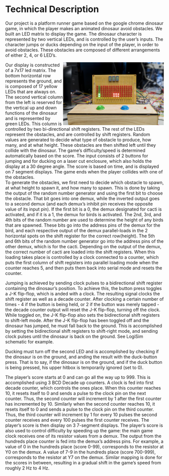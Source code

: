 # Technical Description

Our project is a platform runner game based on the google chrome dinosaur game, in which the player makes an animated dinosaur avoid obstacles. We built an LED matrix to display the game. The dinosaur character is represented by two vertical LEDs, and is controlled by the user’s inputs. The character jumps or ducks depending on the input of the player, in order to avoid obstacles. These obstacles are composed of different arrangements of either 2, 4, or 6 LED’s.

<img align='right' width='320px' src='https://raw.githubusercontent.com/Mvalverde00/DLD-Dino/master/full-game-display.jpg' style="width:320px; height:200px">
Our display is constructed of a 7x17 led matrix. The bottom horizontal row represents the ground, and is composed of 17 yellow LEDs that are always on. The second vertical column from the left is reserved for the vertical up and down functions of the dinosaur and is represented by green LEDs. This column is controlled by two bi-directional shift registers. The rest of the LEDs represent the obstacles, and are controlled by shift registers. Random values are generated to decide what type of obstacle to produce, how many, and at what height. These obstacles are then shifted left until they collide with the dinosaur. The game’s difficulty/speed is determined automatically based on the score. The input consists of 2 buttons for jumping and for ducking on a laser cut enclosure, which also holds the display at a 30 degree angle. The score is based on time, and is displayed on 7 segment displays. The game ends when the player collides with one of the obstacles.

<br>
To generate the obstacles, we first need to decide which obstacle to spawn, at what height to spawn it, and how many to spawn. This is done by taking the output of the random number generator and using the first bit to choose the obstacle. That bit goes into one demux, while the inverted output goes to a second demux (and each demux’s inhibit pin receives the opposite value of its input pin). If the first bit is a 0, the demux designated for cacti is activated, and if it is a 1, the demux for birds is activated. The 2nd, 3rd, and 4th bits of the random number are used to determine the height of any birds that are spawned. These bits go into the address  pins of the demux for the bird, and each respective output of the demux parallel-loads in the 2 horizontal spots on the shift register for the correct row(height). The 5th and 6th bits of the random number generator go into the address pins of the other demux, which is for the cacti. Depending on the output of the demux, the correct number of cacti are loaded into the shift registers. When this loading takes place is controlled by a clock connected to a counter, which puts the first column of shift registers into parallel loading mode when the counter reaches 5, and then puts them back into serial mode and resets the counter.
    
Jumping is achieved by sending clock pulses to a bidirectional shift register containing the dinosaur’s position. To achieve this, the button press toggles a J-K flip-flop, which is anded with a clock. The resulting signal clocks the shift register as well as a decade counter.  After clocking a certain number of times - 4 if the button is being held, or 2 if the button was merely tapped - the decade counter output will reset the J-K flip-flop, turning off the clock.  While toggled on, the J-K flip-flop also sets the bidirectional shift registers to shift-left mode.  After the J-K flip-flop has been toggled off and the dinosaur has jumped, he must fall back to the ground. This is accomplished by setting the bidirectional shift registers to shift-right mode, and sending clock pulses until the dinosaur is back on the ground.  See LogiSim schematic for example.

Ducking must turn off the second LED and is accomplished by checking if the dinosaur is on the ground, and anding the result with the duck-button press.  That is to say, if the dinosaur is on the ground, and if the duck button is being pressed, his upper hitbox is temporarily ignored (set to 0).
    
The player’s score starts at 0 and can go all the way up to 999.  This is accomplished using 3 BCD Decade up counters.  A clock is fed into first decade counter, which controls the ones place. When this counter reaches 10, it resets itself to 0 and sends a pulse to the clock pin on the next counter.  Thus, the second counter will increment by 1 after the first counter has incremented by 10.  Similarly when the second counter reaches 10, it resets itself to 0 and sends a pulse to the clock pin on the third counter.  Thus, the third counter will increment by 1 for every 10 pulses the second counter receives and every 100 pulses the first counter receives.  The player’s score is then display on 3 7-segment displays.  The player’s score is also used to control difficulty by speeding up the game: the main game clock receives one of its resistor values from a demux.  The output from the hundreds place counter is fed into the demux’s address pins.  For example, a value of 0 in the hundreds place (score 0-99), corresponds to the resistor at Y0 on the demux.  A value of 7-9 in the hundreds place (score 700-999), corresponds to the resistor at Y7 on the demux.  Similar mapping is done for the scores in between, resulting in a gradual shift in the game’s speed from roughly 2 Hz to 4 Hz.
